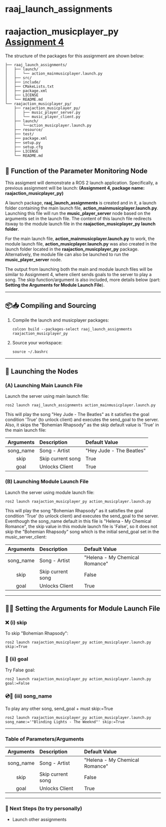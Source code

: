# raaj_launch_assignments
# raajaction_musicplayer_py [Assignment 4]([url](https://drive.google.com/drive/folders/1nNTVydTa8pca48yisPm4VLgv3AgVeqIX?usp=drive_link))

The structure of the packages for this assignment are shown below:

```
├── raaj_launch_assignments/
│   ├── launch/
│   │   └── action_mainmusicplayer.launch.py
│   ├── src/
│   ├── include/
│   ├── CMakeLists.txt
│   ├── package.xml
│   ├── LICENSE
│   └── README.md
└── raajaction_musicplayer_py/
    ├── raajaction_musicplayer_py/
    │   ├── music_player_server.py
    │   └── music_player_client.py
    ├── launch/
    │	└──action_musicplayer.launch.py
    ├── resource/
    ├── test/
    ├── package.xml
    ├── setup.py
    ├── setup.cfg
    ├── LICENSE
    └── README.md
```
## 🎯️ Function of the Parameter Monitoring Node
This assigment will demonstrate a ROS 2 launch application. Specifically, 
a previous assignment will be launch:
**(Assignment 4, package name: raajaction_musicplayer_py)**

A launch package, **raaj_launch_assignments** is created and in it, a launch
folder containing the main launch file, **action_mainmusicplayer.launch.py**.
Launching this file will run the **music_player_server** node based on the
arguments set in the launch file. The content of this launch file redirects
itsway to the module launch file in the **raajaction_musicplayer_py launch folder**.

For the main launch file, **action_mainmusicplayer.launch.py** to work, the module launch 
file, **action_musicplayer.launch.py** was also created in the launch folder located in the 
**raajaction_musicplayer_py** package. Alternatively, the module file can also be launched
to run the **music_player_server** node. 

The output from launching both the main and module launch files will be similar
to Assignment 4, where client sends goals to the server to play a song. The skip
function/argument is also included, more details below (part: **Setting the Arguments for Module Launch File**).

------------------------------------------------------------------------

## 📦️📥️ Compiling and Sourcing 

1.  Compile the launch and musicplayer packages:

    ```
    colcon build --packages-select raaj_launch_assignments raajaction_musicplayer_py
    ```

2.  Source your workspace:

    ```
    source ~/.bashrc
    ```
    
------------------------------------------------------------------------

## 🚀 Launching the Nodes
### (A) Launching Main Launch File

Launch the server using main launch file:

    ros2 launch raaj_launch_assignments action_mainmusicplayer.launch.py
    
This will play the song "Hey Jude - The Beatles" as it satisfies the 
goal condition 'True' (to unlock client) and executes the send_goal 
to the server. Also, it skips the "Bohemian Rhapsody" as the skip 
default value is 'True' in the main launch file:
    
| Arguments | Description | Default Value |
| :---: | :--- | :--- |
| song_name | Song - Artist | "Hey Jude - The Beatles" |
| skip | Skip current song | True |
| goal | Unlocks Client | True |
    
    
### (B) Launching Module Launch File  

Launch the server using module launch file:

    ros2 launch raajaction_musicplayer_py action_musicplayer.launch.py
    
This will play the song "Bohemian Rhapsody" as it 
satisfies the goal condition 'True' (to unlock client) and 
executes the send_goal to the server. Eventhough the song_name 
default in this file is "Helena - My Chemical Romance", the skip
value in this module launch file is 'False', so it does not skip 
the "Bohemian Rhapsody" song which is the initial send_goal set in
the music_server_client:
    
| Arguments | Description | Default Value |
| :---: | :--- | :--- |
| song_name | Song - Artist | "Helena - My Chemical Romance" |
| skip | Skip current song | False |
| goal | Unlocks Client | True |
    
------------------------------------------------------------------------

## 🎸️🎵️ Setting the Arguments for Module Launch File


### ❌️ (i) skip

To skip "Bohemian Rhapsody":

    ros2 launch raajaction_musicplayer_py action_musicplayer.launch.py skip:=True


### 🥅️ (ii) goal

Try False goal:

    ros2 launch raajaction_musicplayer_py action_musicplayer.launch.py goal:=False
    

### 💿️🎵️ (iii) song_name

To play any other song, send_goal + must skip:=True

    ros2 launch raajaction_musicplayer_py action_musicplayer.launch.py song_name:='"Blinding Lights - The Weeknd"' skip:=True

------------------------------------------------------------------------
### Table of Parameters/Arguments

| Arguments | Description | Default Value |
| :---: | :--- | :--- |
| song_name | Song - Artist | "Helena - My Chemical Romance" |
| skip | Skip current song | False |
| goal | Unlocks Client | True |
    
------------------------------------------------------------------------

### 🔮 Next Steps (to try personally)

-   Launch other assignments
